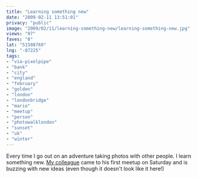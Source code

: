 ```yaml
---
title: "Learning something new"
date: "2009-02-11 13:51:01"
privacy: "public"
image: "2009/02/11/learning-something-new/learning-something-new.jpg"
views: "97"
faves: "0"
lat: "51508769"
lng: "-87225"
tags:
- "via-pixelpipe"
- "bank"
- "city"
- "england"
- "february"
- "golden"
- "london"
- "londonbridge"
- "mario"
- "meetup"
- "person"
- "photowalklondon"
- "sunset"
- "uk"
- "winter"
---
```

Every time I go out on an adventure taking photos with other people. I learn something new. <a href="http://www.flickr.com/photos/mario_click">My colleague</a> came to his first meetup on Saturday and is buzzing with new ideas (even though it doesn't look like it here!)<a href="/photos/2009/02/11/learning-something-new"></a>
